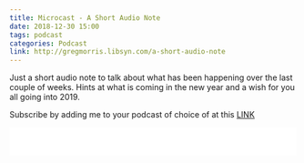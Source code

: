 ```yaml
---
title: Microcast - A Short Audio Note
date: 2018-12-30 15:00
tags: podcast
categories: Podcast
link: http://gregmorris.libsyn.com/a-short-audio-note
---
```

Just a short audio note to talk about what has been happening over the last couple of weeks. Hints at what is coming in the new year and a wish for you all going into 2019.

Subscribe by adding me to your podcast of choice of at this [LINK](http://gregmorris.libsyn.com/rss)

<iframe style="border: none" src="//html5-player.libsyn.com/embed/episode/id/8077973/height/100/theme/standard-mini/thumbnail/no/preload/no/direction/backward/" height="50" width="100%" scrolling="no"  allowfullscreen webkitallowfullscreen mozallowfullscreen oallowfullscreen msallowfullscreen></iframe>
